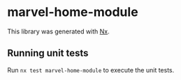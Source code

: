 # marvel-home-module

This library was generated with [Nx](https://nx.dev).

## Running unit tests

Run `nx test marvel-home-module` to execute the unit tests.
